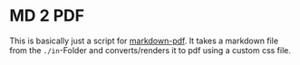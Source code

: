 # MD 2 PDF

This is basically just a script for [markdown-pdf](https://github.com/alanshaw/markdown-pdf). It takes a markdown file from the `./in`-Folder and converts/renders it to pdf using a custom css file.
